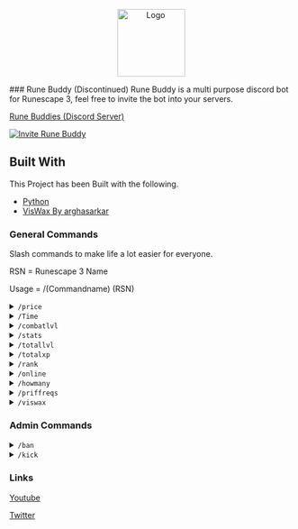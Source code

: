 <p align="center">
  <a href=https://github.com/MrRelliks/RuneBuddy">
    <img src="http://r3l.itmatt.co/images/image1.png" alt="Logo" width="120" height="120">
                                                                                       </a></p>
### Rune Buddy (Discontinued)
Rune Buddy is a multi purpose discord bot for Runescape 3, feel free to invite the bot into your servers.

[Rune Buddies (Discord Server)](https://discord.gg/kTmWQ8JDRv)


[![Invite Rune Buddy](https://hypixel.net/attachments/invitenow-png.1612590/ "Invite Rune Buddy")](https://discord.com/oauth2/authorize?client_id=703207823777202186&permissions=8&scope=bot%20applications.commands "Invite Rune Buddy")

## Built With

This Project has been Built with the following.

* [Python](https://www.python.org/)
* [VisWax By arghasarkar](https://github.com/arghasarkar/discord-bot-runescape-vis-wax)

### General Commands

Slash commands to make life a lot easier for everyone.

RSN = Runescape 3 Name

Usage = /(Commandname) (RSN)

<details>
  <summary><code>/price</code></summary>

![Price](https://i.imgur.com/e5hzaJQ.png)

Grab a price from the grand exchange (I reccomend using SUITY Bot for more accurate pricing on high tier items)
</details>


<details>
  <summary><code>/Time</code></summary>

Get the current game time.
</details>

<details>
  <summary><code>/combatlvl</code></summary>

Quickly display the combat level of a particular user. (uses Rune Metrics).
</details>

<details>
  <summary><code>/stats</code></summary>

Displays your runescape 3 stats in an embed.
</details>



<details>
  <summary><code>/totallvl</code></summary>


Displays your total level. Pulled from the Runescape Highscores.
</details>

<details>
  <summary><code>/totalxp</code></summary>
<br>
  

Displays your total XP. Pulled from the Runescape Highscores.
</details>

<details>
  <summary><code>/rank</code></summary>
<br>
  

Displays your player rank. Pulled from the Runescape Highscores.
</details>

<details>
  <summary><code>/online</code></summary>
<br>
  

Displays how many people are currently playing Runescape (Includes OSRS too)
</details>


<details>
  <summary><code>/howmany</code></summary>
<br>
  

Displays how many registered users there are for Runescape.
</details>

<details>
  <summary><code>/priffreqs</code></summary>
<br>
  

Quickly see if you meet the requirements for the Priff questline.
</details>

<details>
  <summary><code>/viswax</code></summary>
<br>
  

See the current viswax combinations.
</details>


             
 ### Admin Commands 
 <details>
  <summary><code>/ban</code></summary>
<br>
  

Ban a user from your discord server.
</details>
             
 <details>
  <summary><code>/kick</code></summary>
<br>
  

Kicks a user from your server.
</details>
             

             


### Links

[Youtube](http://youtube.com/c/mrrelliks/)

[Twitter](http://twitter.com/mattthedean)

